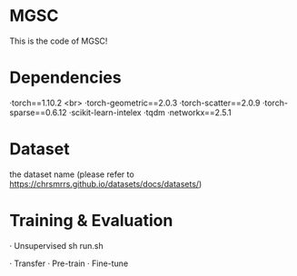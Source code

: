 # MGSC

This is the code of MGSC!

# Dependencies

·torch==1.10.2 \<br>
·torch-geometric==2.0.3
·torch-scatter==2.0.9
·torch-sparse==0.6.12
·scikit-learn-intelex
·tqdm
·networkx==2.5.1

# Dataset 
  the dataset name (please refer to https://chrsmrrs.github.io/datasets/docs/datasets/)
  
# Training & Evaluation

· Unsupervised
  sh run.sh


· Transfer
   · Pre-train
   · Fine-tune
   
